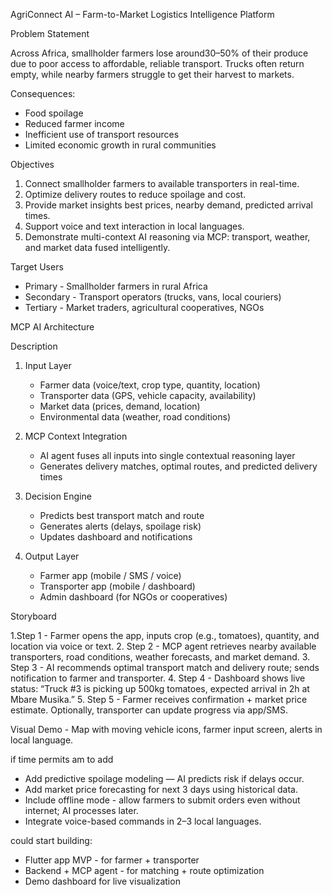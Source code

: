 AgriConnect AI – Farm-to-Market Logistics Intelligence Platform

 Problem Statement

Across Africa, smallholder farmers lose around30–50% of their produce  due to poor access to affordable, reliable transport. Trucks often return empty, while nearby farmers struggle to get their harvest to markets.

Consequences:

* Food spoilage
* Reduced farmer income
* Inefficient use of transport resources
* Limited economic growth in rural communities



 Objectives

1. Connect smallholder farmers to available transporters in real-time.
2. Optimize delivery routes to reduce spoilage and cost.
3. Provide market insights best prices, nearby demand, predicted arrival times.
4. Support voice and text interaction in local languages.
5. Demonstrate multi-context AI reasoning via MCP: transport, weather, and market data fused intelligently.



Target Users

* Primary -  Smallholder farmers in rural Africa
* Secondary - Transport operators (trucks, vans, local couriers)
* Tertiary - Market traders, agricultural cooperatives, NGOs





MCP AI Architecture

 Description

1. Input Layer

   * Farmer data (voice/text, crop type, quantity, location)
   * Transporter data (GPS, vehicle capacity, availability)
   * Market data (prices, demand, location)
   * Environmental data (weather, road conditions)

2. MCP Context Integration

   * AI agent fuses all inputs into  single contextual reasoning layer
   * Generates delivery matches, optimal routes, and predicted delivery times

3. Decision Engine

   * Predicts best transport match and route
   * Generates alerts (delays, spoilage risk)
   * Updates dashboard and notifications

4. Output Layer

   * Farmer app (mobile / SMS / voice)
   * Transporter app (mobile / dashboard)
   * Admin dashboard (for NGOs or cooperatives)



Storyboard

1.Step 1 -  Farmer opens the app, inputs crop (e.g., tomatoes), quantity, and location via voice or text.
2. Step 2 - MCP agent retrieves nearby available transporters, road conditions, weather forecasts, and market demand.
3. Step 3 - AI recommends optimal transport match and delivery route; sends notification to farmer and transporter.
4. Step 4 -  Dashboard shows live status: “Truck #3 is picking up 500kg tomatoes, expected arrival in 2h at Mbare Musika.”
5. Step 5 -  Farmer receives confirmation + market price estimate. Optionally, transporter can update progress via app/SMS.

Visual Demo - Map with moving vehicle icons, farmer input screen, alerts in local language.


if time permits am to add

* Add predictive spoilage modeling — AI predicts risk if delays occur.
* Add market price forecasting for next 3 days using historical data.
* Include  offline mode -  allow farmers to submit orders even without internet; AI processes later.
* Integrate voice-based commands in 2–3 local languages.




could start building:

* Flutter app MVP - for farmer + transporter
* Backend + MCP agent - for matching + route optimization
* Demo dashboard for live visualization
